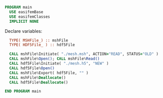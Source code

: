 ```fortran
PROGRAM main
  USE easifemBase
  USE easifemClasses
  IMPLICIT NONE
```

Declare variables:

```fortran
  TYPE( MSHFile_) :: mshFile
  TYPE( HDF5File_ ) :: hdf5File
```

```fortran
  CALL mshFile%Initiate( "./mesh.msh", ACTION="READ", STATUS="OLD" )
  CALL mshFile%Open(); CALL mshFile%Read()
  CALL hdf5File%Initiate( "./mesh.h5", "NEW" )
  CALL hdf5File%Open()
  CALL mshFile%Export( hdf5File, "" )
  CALL mshFile%Deallocate()
  CALL hdf5File%Deallocate()
```

```fortran
END PROGRAM main
```

